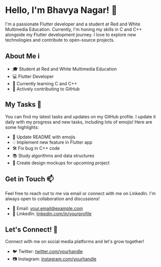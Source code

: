 # Hello, I'm Bhavya Nagar! 👋

I'm a passionate Flutter developer and a student at Red and White Multimedia Education. Currently, I'm honing my skills in C and C++ alongside my Flutter development journey. I love to explore new technologies and contribute to open-source projects.

## About Me ℹ️

- 🎓 Student at Red and White Multimedia Education
- 💻 Flutter Developer
- 🌱 Currently learning C and C++
- 🚀 Actively contributing to GitHub

## My Tasks 🚧

You can find my latest tasks and updates on my GitHub profile. I update it daily with my progress and new tasks, including lots of emojis! Here are some highlights:

- 📝 Update README with emojis
- 💡 Implement new feature in Flutter app
- 🛠️ Fix bug in C++ code
- 📚 Study algorithms and data structures
- 📌 Create design mockups for upcoming project

## Get in Touch 📫

Feel free to reach out to me via email or connect with me on LinkedIn. I'm always open to collaboration and discussions!

- 📧 Email: [your.email@example.com](mailto:your.email@example.com)
- 🔗 LinkedIn: [linkedin.com/in/yourprofile](https://www.linkedin.com/in/yourprofile)

## Let's Connect! 🌟

Connect with me on social media platforms and let's grow together!

- 🐦 Twitter: [twitter.com/yourhandle](https://twitter.com/yourhandle)
- 📷 Instagram: [instagram.com/yourhandle](https://www.instagram.com/yourhandle)

